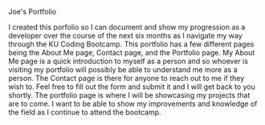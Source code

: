 Joe's Portfolio

I created this porfolio so I can document and show my progression as a developer over the course of the next six months as I navigate my way through the KU Coding Bootcamp. This portfolio has a few different pages being the About Me page, Contact page, and the Portfolio page. My About Me page is a quick introduction to myself as a person and so whoever is visiting my portfolio will possibly be able to understand me more as a person. The Contact page is there for anyone to reach out to me if they wish to. Feel free to fill out the form and submit it and I will get back to you shortly. The portfolio page is where I will be showcasing my projects that are to come. I want to be able to show my improvements and knowledge of the field as I continue to attend the bootcamp.